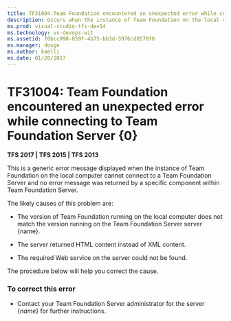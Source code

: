 ```yaml
---
title: TF31004-Team Foundation encountered an unexpected error while connecting to TFS | TFS
description: Occurs when the instance of Team Foundation on the local computer cannot connect to the application-tier server for Team Foundation Server.
ms.prod: visual-studio-tfs-dev14
ms.technology: vs-devops-wit
ms.assetid: f0bcc998-859f-4b75-bb3d-3976cd8578f6
ms.manager: douge
ms.author: kaelli
ms.date: 01/20/2017
---
```


# TF31004: Team Foundation encountered an unexpected error while connecting to Team Foundation Server {0}

**TFS 2017 | TFS 2015 | TFS 2013**

This is a generic error message displayed when the instance of Team Foundation on the local computer cannot connect to a Team Foundation Server and no error message was returned by a specific component within Team Foundation Server.  
  
 The likely causes of this problem are:  
  
-   The version of Team Foundation running on the local computer does not match the version running on the Team Foundation Server server {name}.  
  
-   The server returned HTML content instead of XML content.  
  
-   The required Web service on the server could not be found.  
  
 The procedure below will help you correct the cause.  
  
### To correct this error  
  
-   Contact your Team Foundation Server administrator for the server {*name*} for further instructions.
